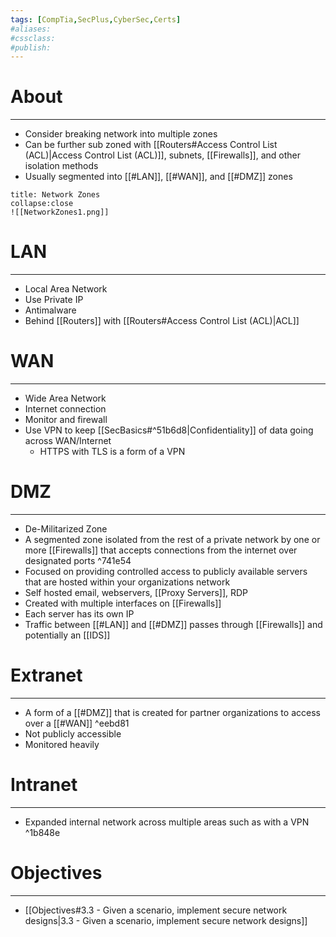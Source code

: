 ```yaml
---
tags: [CompTia,SecPlus,CyberSec,Certs]
#aliases:
#cssclass:
#publish:
---
```


# About
---
- Consider breaking network into multiple zones
- Can be further sub zoned with [[Routers#Access Control List (ACL)|Access Control List (ACL)]], subnets, [[Firewalls]], and other isolation methods
- Usually segmented into [[#LAN]], [[#WAN]], and [[#DMZ]] zones

```ad-example
title: Network Zones
collapse:close
![[NetworkZones1.png]]
```

# LAN
---
- Local Area Network
- Use Private IP
- Antimalware
- Behind [[Routers]] with [[Routers#Access Control List (ACL)|ACL]]

# WAN
---
- Wide Area Network
- Internet connection
- Monitor and firewall
- Use VPN to keep [[SecBasics#^51b6d8|Confidentiality]] of data going across WAN/Internet
	- HTTPS with TLS is a form of a VPN

# DMZ
---
- De-Militarized Zone
- A segmented zone isolated from the rest of a private network by one or more [[Firewalls]] that accepts connections from the internet over designated ports ^741e54
- Focused on providing controlled access to publicly available servers that are hosted within your organizations network
- Self hosted email, webservers, [[Proxy Servers]], RDP
- Created with multiple interfaces on [[Firewalls]]
- Each server has its own IP
- Traffic between [[#LAN]] and [[#DMZ]] passes through [[Firewalls]] and potentially an [[IDS]]

# Extranet
---
- A form of a [[#DMZ]] that is created for partner organizations to access over a [[#WAN]] ^eebd81
- Not publicly accessible
- Monitored heavily

# Intranet
---
- Expanded internal network across multiple areas such as with a VPN ^1b848e

# Objectives
---
- [[Objectives#3.3 - Given a scenario, implement secure network designs|3.3 - Given a scenario, implement secure network designs]]